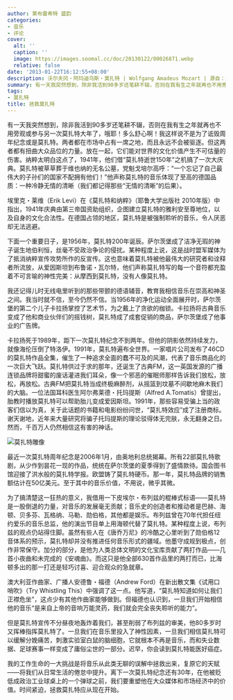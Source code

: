 ```yaml
---
author: 莱布雷希特 盛韵
categories:
- 音乐
- 评论
cover:
  alt: ''
  caption: ''
  image: https://images.soomal.cc/doc/20130122/00026871.webp
  relative: false
date: '2013-01-22T16:12:55+08:00'
description: 沃尔夫冈・阿玛迪乌斯・莫扎特 | Wolfgang Amadeus Mozart | 源自：盛韵博客 | 版权：特约 |  平均/总评分：06.00/12
summary: 有一天我突然想到，除非我活到90多岁还笔耕不辍，否则在我有生之年就再也不用旁观或参与另一次莫扎特大年了，哦耶！多么舒心啊！我这样说不是为了诋毁周年纪念或是莫扎特。两者都在市场中占有一席之地，而且永远不会被驱逐。但这两者都有扭曲大众品位的力量。放在一起，它们能对世界的文化价值产生不可估量的伤害……
tags:
- 莫扎特
title: 拯救莫扎特
---
```


有一天我突然想到，除非我活到90多岁还笔耕不辍，否则在我有生之年就再也不用旁观或参与另一次莫扎特大年了，哦耶！多么舒心啊！我这样说不是为了诋毁周年纪念或是莫扎特。两者都在市场中占有一席之地，而且永远不会被驱逐。但这两者都有扭曲大众品位的力量。放在一起，它们能对世界的文化价值产生不可估量的伤害。纳粹太明白这点了，1941年，他们借“莫扎特逝世150年”之机搞了一次大庆典。莫扎特被草草葬于维也纳的无名公墓，党魁戈培尔高呼：“一个忘记了自己最伟大的子孙们的国家不配拥有他们！”他声称莫扎特的音乐体现了至高的德国品质：一种冷静无情的清晰（我们都记得那些“无情的清晰”的后果）。

埃里克・莱维（Erik Levi）在《莫扎特和纳粹》（耶鲁大学出版社 2010年版）中指出，1941年庆典由第三帝国资助组织，企图建立莫扎特的雅利安至尊地位，以及自身的文化合法性。在德国占领的地区，莫扎特是被强制聆听的音乐，令人厌恶却无法逃避。

下面一个重要日子，是1956年，莫扎特200年诞辰。萨尔茨堡成了洁净无瑕的神子诞生地伯利恒，丝毫不受政治争论的侵扰。某种程度上说，这是战时盟军媒体为了抵消纳粹宣传攻势所作的反宣传。这也意味着莫扎特被他最伟大的研究者和诠释者所流放，从爱因斯坦到布鲁诺・瓦尔特，他们声称莫扎特写的每一个音符都充盈着不可言喻的神性完美：从摩西到莫扎特，没有人像莫扎特。

我还记得儿时无线电里听到的那些带颤的德语辅音，教育我相信音乐在崇高和神圣之间。我当时就不信，至今仍然不信。当1956年的净化运动全面展开时，萨尔茨堡的第二个儿子卡拉扬掌控了艺术节，为之戴上了贪欲的枷锁。卡拉扬将古典音乐变成了他和商业伙伴们的摇钱树，莫扎特成了成套促销的商品，萨尔茨堡成了他事业的广告牌。

卡拉扬死于1989年，距下一次莫扎特纪念不到两年。但他的阴影依然持续发力，就像海伦压倒了特洛伊。1991年，莫扎特遍布全世界。一家唱片公司发布了46CD的莫扎特作品全集，催生了一种追求全面的蠢不可及的风潮，代表了音乐商品化的一次巨大飞跃。莫扎特供过于求的那年，还诞生了古典FM，这一英国发源的广播连锁品牌将甜蜜的废话灌进我们耳朵，像一个邪恶的催眠师那样告诉我们放松，放松，再放松。古典FM把莫扎特当成终极麻醉剂，从摇篮到坟墓不间歇地麻木我们的大脑。一位法国耳科医生阿尔弗莱德・托玛提斯（Alfred A.Tomatis）曾提出，胎教时播放莫扎特可以帮助胎儿变成爱因斯坦。1991年，那些容易受骗上当的政客们信以为真，关于此话题的书籍和电影纷纷问世，“莫扎特效应”成了注册商标。谢天谢地，近年来大量研究将骗子托玛提斯的理论驳得体无完肤，永无翻身之日。然而，千百万人仍然相信这有害的神话。

![莫扎特雕像](https://images.soomal.cc/doc/20130122/00026871.webp)





最近一次莫扎特周年纪念是2006年1月，由奥地利总统揭幕。所有22部莫扎特歌剧，从少作到昙花一现的作品，统统在萨尔茨堡的夏季得到了盛情款待。国会图书馆迎接了洪水般的莫扎特学报。欧盟铸了莫扎特硬币。那一年，莫扎特品牌的销售额估计在50亿美元。至于其中的音乐价值，不用说，微乎其微。

为了搞清楚这一狂热的意义，我借用一下皮埃尔・布列兹的棍棒式标语――莫扎特是一股倒退的力量，对音乐的发展毫无贡献；音乐史的创造者和推动者是巴赫、海顿、贝多芬、瓦格纳、马勒、勋伯格，其他都是娱乐。布列兹曾在70年代担任纽约爱乐的音乐总监，他的演出节目单上用海顿代替了莫扎特。某种程度上说，布列兹的观点仍站得住脚。虽然有些人在《唐乔万尼》的冷酷之心里听到了勋伯格12音体系的预示，莫扎特却并没有推进任何音乐形式的疆域。他墨守成规到极点，创作非常保守。加分的部分，是他为人类总体文明的文化宝库贡献了两打作品――几首小夜曲和未完成的《安魂曲》。而这只是他全部630首作品里的两打而已，比海顿多出的那一打还是轻巧讨喜、迎合观众的急就章。

澳大利亚作曲家、广播人安德鲁・福德（Andrew Ford）在新出散文集《试用口哨吹》（Try Whistling This）中强调了这一点。他写道，“莫扎特知道如何让我们正襟危坐”，这点少有其他作曲家能够做到。但福德也认识到，一旦我们开始相信他的音乐“是来自上帝的音响万能灵药，我们就会完全丧失聆听的能力”。

但是莫扎特宣传不分昼夜地轰炸着我们，甚至削弱了布列兹的审美，他80多岁时又挥棒指挥莫扎特了。一旦我们在音乐里投入了神性因素，一旦我们相信莫扎特可以缓解分娩痛苦，刺激实验室白鼠的脑细胞，它就根本不再是音乐，而和失业数据、足球赛事一样变成了庸俗尘世的一部分。迟早，你会读到莫扎特能医好癌症。

我的工作生命的一大挑战是将音乐从此类无聊的误解中拯救出来，复原它的天赋――将我们从日常生活的倦怠中提升。离下一次莫扎特纪念还有30年，在他被贬低成政治工业球桌上的一个弹球之前，我们要重塑他在大众媒体和市场经济中的价值。时间紧迫，拯救莫扎特应从现在开始。